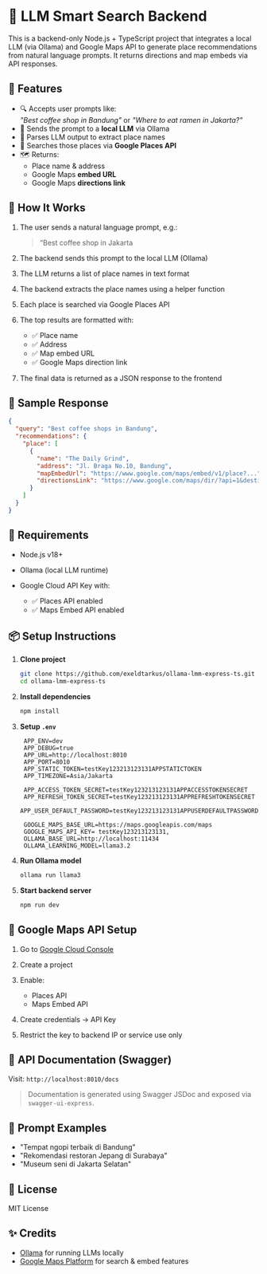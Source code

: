 # 🧠 LLM Smart Search Backend

This is a backend-only Node.js + TypeScript project that integrates a local LLM (via Ollama) and Google Maps API to generate place recommendations from natural language prompts. It returns directions and map embeds via API responses.

## 📌 Features

- 🔍 Accepts user prompts like:  
  _"Best coffee shop in Bandung"_ or _"Where to eat ramen in Jakarta?"_
- 🤖 Sends the prompt to a **local LLM** via Ollama
- 🧠 Parses LLM output to extract place names
- 📍 Searches those places via **Google Places API**
- 🗺️ Returns:
  - Place name & address
  - Google Maps **embed URL**
  - Google Maps **directions link**

## 🚀 How It Works

1. The user sends a natural language prompt, e.g.:
   > “Best coffee shop in Jakarta

2. The backend sends this prompt to the local LLM (Ollama)

3. The LLM returns a list of place names in text format

4. The backend extracts the place names using a helper function

5. Each place is searched via Google Places API

6. The top results are formatted with:
   - ✅ Place name
   - ✅ Address
   - ✅ Map embed URL
   - ✅ Google Maps direction link

7. The final data is returned as a JSON response to the frontend

## 🧪 Sample Response

```json
{
  "query": "Best coffee shops in Bandung",
  "recommendations": {
    "place": [
      {
        "name": "The Daily Grind",
        "address": "Jl. Braga No.10, Bandung",
        "mapEmbedUrl": "https://www.google.com/maps/embed/v1/place?...",
        "directionsLink": "https://www.google.com/maps/dir/?api=1&destination=..."
      }
    ]
  }
}
```

## 🔧 Requirements

* Node.js v18+
* Ollama (local LLM runtime)
* Google Cloud API Key with:

  * ✅ Places API enabled
  * ✅ Maps Embed API enabled

## 📦 Setup Instructions

1. **Clone project**

   ```bash
   git clone https://github.com/exeldtarkus/ollama-lmm-express-ts.git
   cd ollama-lmm-express-ts
   ```

2. **Install dependencies**

   ```bash
   npm install
   ```

3. **Setup `.env`**

   ```env
    APP_ENV=dev
    APP_DEBUG=true
    APP_URL=http://localhost:8010
    APP_PORT=8010
    APP_STATIC_TOKEN=testKey123213123131APPSTATICTOKEN
    APP_TIMEZONE=Asia/Jakarta

    APP_ACCESS_TOKEN_SECRET=testKey123213123131APPACCESSTOKENSECRET
    APP_REFRESH_TOKEN_SECRET=testKey123213123131APPREFRESHTOKENSECRET
    APP_USER_DEFAULT_PASSWORD=testKey123213123131APPUSERDEFAULTPASSWORD

    GOOGLE_MAPS_BASE_URL=https://maps.googleapis.com/maps
    GOOGLE_MAPS_API_KEY= testKey123213123131,
    OLLAMA_BASE_URL=http://localhost:11434
    OLLAMA_LEARNING_MODEL=llama3.2

   ```

4. **Run Ollama model**

   ```bash
   ollama run llama3
   ```

5. **Start backend server**

   ```bash
   npm run dev
   ```

## 🔐 Google Maps API Setup

1. Go to [Google Cloud Console](https://console.cloud.google.com/)
2. Create a project
3. Enable:

   * Places API
   * Maps Embed API
4. Create credentials → API Key
5. Restrict the key to backend IP or service use only

## 📘 API Documentation (Swagger)

Visit:
`http://localhost:8010/docs`

> Documentation is generated using Swagger JSDoc and exposed via `swagger-ui-express`.

## 🧠 Prompt Examples

* "Tempat ngopi terbaik di Bandung"
* "Rekomendasi restoran Jepang di Surabaya"
* "Museum seni di Jakarta Selatan"

## 📎 License

MIT License

## ✨ Credits

* [Ollama](https://ollama.com/) for running LLMs locally
* [Google Maps Platform](https://developers.google.com/maps) for search & embed features

